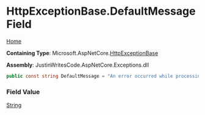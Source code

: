 # HttpExceptionBase\.DefaultMessage Field

[Home](../../../README.md)

**Containing Type**: Microsoft\.AspNetCore\.[HttpExceptionBase](../README.md)

**Assembly**: JustinWritesCode\.AspNetCore\.Exceptions\.dll

```csharp
public const string DefaultMessage = "An error occurred while processing your request."
```

### Field Value

[String](https://docs.microsoft.com/en-us/dotnet/api/system.string)

